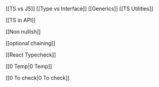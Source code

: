 


[[TS vs JS]]
[[Type vs Interface]]
[[Generics]]
[[TS Utilities]]


[[TS in API]]

[[Non nullish]]


[[optional chaining]]

[[React Typecheck]]






[[0 Temp|0 Temp]]


[[0 To check|0 To check]]


